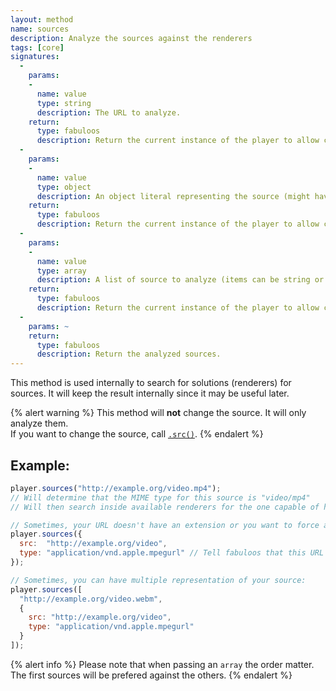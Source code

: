 ```yaml
---
layout: method
name: sources
description: Analyze the sources against the renderers
tags: [core]
signatures:
  -
    params:
    -
      name: value
      type: string
      description: The URL to analyze.
    return:
      type: fabuloos
      description: Return the current instance of the player to allow chaining.
  -
    params:
    -
      name: value
      type: object
      description: An object literal representing the source (might have additional properties).
    return:
      type: fabuloos
      description: Return the current instance of the player to allow chaining.
  -
    params:
    -
      name: value
      type: array
      description: A list of source to analyze (items can be string or object as described above).
    return:
      type: fabuloos
      description: Return the current instance of the player to allow chaining.
  -
    params: ~
    return:
      type: fabuloos
      description: Return the analyzed sources.
---
```


This method is used internally to search for solutions (renderers) for sources.
It will keep the result internally since it may be useful later.

{% alert warning %}
This method will **not** change the source. It will only analyze them.  
If you want to change the source, call [`.src()`](src.html).
{% endalert %}

## Example:
```js
player.sources("http://example.org/video.mp4");
// Will determine that the MIME type for this source is "video/mp4"
// Will then search inside available renderers for the one capable of handling this MIME type

// Sometimes, your URL doesn't have an extension or you want to force a renderer:
player.sources({
  src:  "http://example.org/video",
  type: "application/vnd.apple.mpegurl" // Tell fabuloos that this URL is an HTTP Live Stream
});

// Sometimes, you can have multiple representation of your source:
player.sources([
  "http://example.org/video.webm",
  {
    src: "http://example.org/video",
    type: "application/vnd.apple.mpegurl"
  }
]);
```

{% alert info %}
Please note that when passing an `array` the order matter. The first sources will be prefered against the others.
{% endalert %}